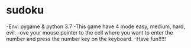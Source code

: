 # sudoku
-Env: pygame & python 3.7
-This game have 4 mode easy, medium, hard, evil.
-ove your mouse pointer to the cell where you want to enter the number and press the number key on the keyboard.
-Have fun!!!!!
